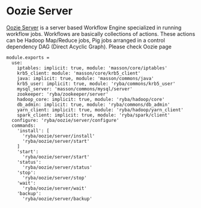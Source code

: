 
# Oozie Server

[Oozie Server][Oozie] is a server based Workflow Engine specialized in running workflow jobs.
Workflows are basically collections of actions.
These actions can be  Hadoop Map/Reduce jobs, Pig jobs arranged in a control dependency DAG (Direct Acyclic Graph).
Please check Oozie page

    module.exports =
      use:
        iptables: implicit: true, module: 'masson/core/iptables'
        krb5_client: module: 'masson/core/krb5_client'
        java: implicit: true, module: 'masson/commons/java'
        krb5_user: implicit: true, module: 'ryba/commons/krb5_user'
        mysql_server: 'masson/commons/mysql/server'
        zookeeper: 'ryba/zookeeper/server'
        hadoop_core: implicit: true, module: 'ryba/hadoop/core'
        db_admin: implicit: true, module: 'ryba/commons/db_admin'
        yarn_client: implicit: true, module: 'ryba/hadoop/yarn_client'
        spark_client: implicit: true, module: 'ryba/spark/client'
      configure: 'ryba/oozie/server/configure'
      commands:
        'install': [
          'ryba/oozie/server/install'
          'ryba/oozie/server/start'
        ]
        'start':
          'ryba/oozie/server/start'
        'status':
          'ryba/oozie/server/status'
        'stop':
          'ryba/oozie/server/stop'
        'wait':
          'ryba/oozie/server/wait'
        'backup':
          'ryba/oozie/server/backup'

[Oozie]: https://oozie.apache.org/docs/3.1.3-incubating/index.html
